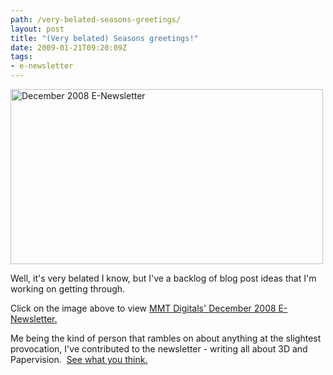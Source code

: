 ```yaml
---
path: /very-belated-seasons-greetings/
layout: post
title: "(Very belated) Seasons greetings!"
date: 2009-01-21T09:20:09Z
tags:
- e-newsletter
---
```


<a href="http://www.mmtdigital.co.uk/MMT_e-newsletters/December2008/December2008.html" target="_blank"><img class="alignnone size-full wp-image-625" title="December 2008 E-Newsletter" src="http://uploads.psyked.co.uk/2009/01/decembernewsletter.jpg" alt="December 2008 E-Newsletter" width="500" height="280" /></a>

Well, it's very belated I know, but I've a backlog of blog post ideas that I'm working on getting through.

Click on the image above to view <a href="http://www.mmtdigital.co.uk/MMT_e-newsletters/December2008/December2008.html" target="_blank">MMT Digitals' December 2008 E-Newsletter.</a> 

Me being the kind of person that rambles on about anything at the slightest provocation, I've contributed to the newsletter - writing all about 3D and Papervision.  <a href="http://www.mmtdigital.co.uk/MMT_e-newsletters/December2008/papervision.html" target="_blank">See what you think.</a>